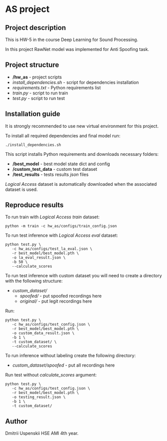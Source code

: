 # AS project 

## Project description
This is HW-5 in the course Deep Learning for Sound Processing.

In this project RawNet model was implemented for Anti Spoofing task.

## Project structure
- **/hw_as** - project scripts
- _install_dependencies.sh_ - script for dependencies installation
- _requirements.txt_ - Python requirements list
- _train.py_ - script to run train
- _test.py_ - script to run test

## Installation guide

It is strongly recommended to use new virtual environment for this project.

To install all required dependencies and final model run:
```shell
./install_dependencies.sh
```

This script installs Python requirements and downloads necessary folders:
- **/best_model** - best model state dict and config
- **/custom_test_data** - custom test dataset
- **/test_results** - tests results _json_ files

_Logical Access_ dataset is automatically downloaded when the associated dataset is used.

## Reproduce results
To run train with _Logical Access train_ dataset:
```shell
python -m train -c hw_as/configs/train_config.json
```

To run test inference with _Logical Access eval_ dataset:
```shell
python test.py \
   -c hw_as/configs/test_la_eval.json \
   -r best_model/best_model.pth \
   -o la_eval_result.json \
   -b 50 \
   --calculate_scores
```

To run test inference with custom dataset you will need to create a directory with the following structure:
- _custom_dataset/_
   - _spoofed/_ - put spoofed recordings here
   - _original/_ - put legit recordings here

Run:
```shell
python test.py \
   -c hw_as/configs/test_config.json \
   -r best_model/best_model.pth \
   -o custom_data_result.json \
   -b 1 \
   -t custom_dataset/ \
   --calculate_scores
```

To run inference without labeling create the following directory:
- _custom_dataset/spoofed_ - put all recordings here

Run test without _calculate_scores_ argument:
```shell
python test.py \
   -c hw_as/configs/test_config.json \
   -r best_model/best_model.pth \
   -o testing_result.json \
   -b 1 \
   -t custom_dataset/ 
```


## Author
Dmitrii Uspenskii HSE AMI 4th year.
